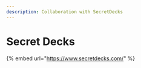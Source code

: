 ```yaml
---
description: Collaboration with SecretDecks
---
```


# Secret Decks

{% embed url="https://www.secretdecks.com/" %}



